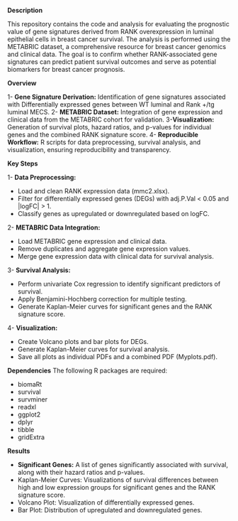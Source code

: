 **Description**

This repository contains the code and analysis for evaluating the prognostic value of gene signatures derived from RANK overexpression in luminal epithelial cells in breast cancer survival. The analysis is performed using the METABRIC dataset, a comprehensive resource for breast cancer genomics and clinical data. The goal is to confirm whether RANK-associated gene signatures can predict patient survival outcomes and serve as potential biomarkers for breast cancer prognosis.

**Overview**

1- **Gene Signature Derivation:**  Identification of gene signatures associated with Differentially expressed genes between WT luminal and Rank +/tg luminal MECS.
2- **METABRIC Dataset:**  Integration of gene expression and clinical data from the METABRIC cohort for validation.
3-**Visualization:** Generation of survival plots, hazard ratios, and p-values for individual genes and the combined RANK signature score.
4- **Reproducible Workflow:** R scripts for data preprocessing, survival analysis, and visualization, ensuring reproducibility and transparency.

**Key Steps**

1- **Data Preprocessing:** 
* Load and clean RANK expression data (mmc2.xlsx).
* Filter for differentially expressed genes (DEGs) with adj.P.Val < 0.05 and |logFC| > 1.
* Classify genes as upregulated or downregulated based on logFC.

2- **METABRIC Data Integration:**
* Load METABRIC gene expression and clinical data.
* Remove duplicates and aggregate gene expression values.
* Merge gene expression data with clinical data for survival analysis.

3- **Survival Analysis:**
* Perform univariate Cox regression to identify significant predictors of survival.
* Apply Benjamini-Hochberg correction for multiple testing.
* Generate Kaplan-Meier curves for significant genes and the RANK signature score.

4- **Visualization:**
* Create Volcano plots and bar plots for DEGs.
* Generate Kaplan-Meier curves for survival analysis.
* Save all plots as individual PDFs and a combined PDF (Myplots.pdf).


**Dependencies**
The following R packages are required:
* biomaRt
* survival
* survminer
* readxl
* ggplot2
* dplyr
* tibble
* gridExtra

**Results**

* **Significant Genes:** A list of genes significantly associated with survival, along with their hazard ratios and p-values.
* Kaplan-Meier Curves: Visualizations of survival differences between high and low expression groups for significant genes and the RANK signature score.
* Volcano Plot: Visualization of differentially expressed genes.
* Bar Plot: Distribution of upregulated and downregulated genes.


